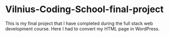 # Vilnius-Coding-School-final-project

This is my final project that I have completed during the full stack web development course.
Here I had to convert my HTML page in WordPress.
